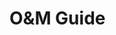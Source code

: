 # **O&M Guide**
<!-- @include: ./overview/overview.md -->
<!-- @include: ./system-architecture/system-architecture.md -->
<!-- @include: ./om-management/daliy-om.md -->
<!-- @include: ./om-management/console.md -->
<!-- @include: ./om-management/sync-proxy.md -->
<!-- @include: ./om-management/linux-agent.md -->
<!-- @include: ./om-management/windows-agent.md -->
<!-- @include: ./om-management/cloud-sync-gateway.md -->
<!-- @include: ./om-management/transition-host-image.md -->
<!-- @include: ./upgrade-maintenance/console.md -->
<!-- @include: ./upgrade-maintenance/sync-proxy.md -->
<!-- @include: ./upgrade-maintenance/linux-agent.md -->
<!-- @include: ./upgrade-maintenance/windows-agent.md -->
<!-- @include: ./upgrade-maintenance/cloud-sync-gateway.md -->
<!-- @include: ./upgrade-maintenance/transition-host-image.md -->
<!-- @include: ./report-export/report-type.md -->
<!-- @include: ./report-export/report-export.md -->
<!-- @include: ./monitor-alerts/overview-display.md -->
<!-- @include: ./monitor-alerts/key-indicators.md -->
<!-- @include: ./monitor-alerts/alarm-configuration.md -->
<!-- @include: ./monitor-alerts/alarm-best-practice.md -->
<!-- @include: ./monitor-alerts/usage-scenarios.md -->
<!-- @include: ./dr-drill/drill-preparation.md -->
<!-- @include: ./dr-drill/drill-process.md -->
<!-- @include: ./dr-drill/drill-report.md -->
<!-- @include: ./dr-takeover/takeover-prerequisites.md -->
<!-- @include: ./dr-takeover/takeover-process.md -->
<!-- @include: ./appendix/commands-tools.md -->
<!-- @include: ./appendix/question-submit.md -->
<!-- @include: ./appendix/change-record.md -->
<!-- @include: ./end-summary/summary.md -->